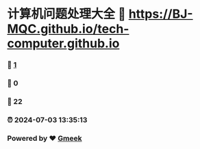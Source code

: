 # 计算机问题处理大全 :link: https://BJ-MQC.github.io/tech-computer.github.io 
### :page_facing_up: [1](https://BJ-MQC.github.io/tech-computer.github.io/tag.html) 
### :speech_balloon: 0 
### :hibiscus: 22 
### :alarm_clock: 2024-07-03 13:35:13 
### Powered by :heart: [Gmeek](https://github.com/Meekdai/Gmeek)
